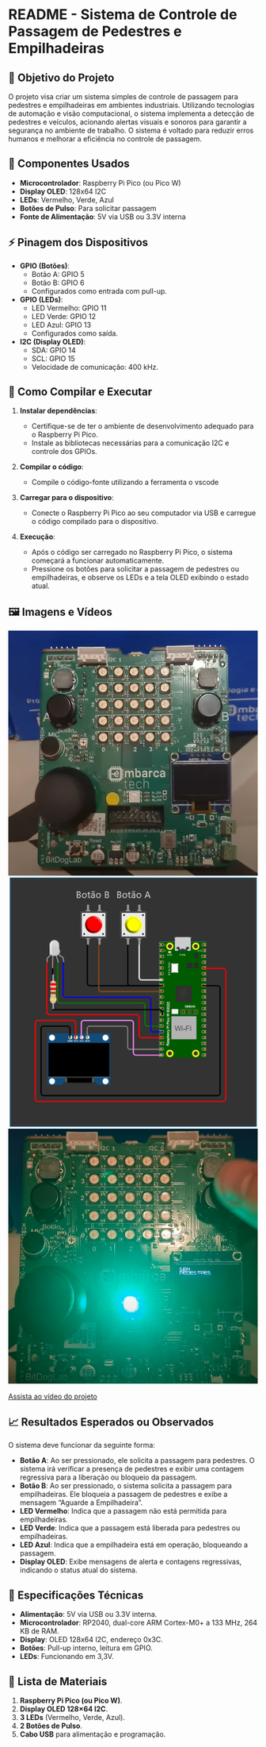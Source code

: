 # README - Sistema de Controle de Passagem de Pedestres e Empilhadeiras

## 🎯 Objetivo do Projeto
O projeto visa criar um sistema simples de controle de passagem para pedestres e empilhadeiras em ambientes industriais. Utilizando tecnologias de automação e visão computacional, o sistema implementa a detecção de pedestres e veículos, acionando alertas visuais e sonoros para garantir a segurança no ambiente de trabalho. O sistema é voltado para reduzir erros humanos e melhorar a eficiência no controle de passagem.

## 🧩 Componentes Usados
- **Microcontrolador**: Raspberry Pi Pico (ou Pico W)
- **Display OLED**: 128x64 I2C
- **LEDs**: Vermelho, Verde, Azul
- **Botões de Pulso**: Para solicitar passagem
- **Fonte de Alimentação**: 5V via USB ou 3.3V interna

## ⚡ Pinagem dos Dispositivos
- **GPIO (Botões)**: 
  - Botão A: GPIO 5
  - Botão B: GPIO 6
  - Configurados como entrada com pull-up.
- **GPIO (LEDs)**:
  - LED Vermelho: GPIO 11
  - LED Verde: GPIO 12
  - LED Azul: GPIO 13
  - Configurados como saída.
- **I2C (Display OLED)**:
  - SDA: GPIO 14
  - SCL: GPIO 15
  - Velocidade de comunicação: 400 kHz.

## 🧪 Como Compilar e Executar
1. **Instalar dependências**:
   - Certifique-se de ter o ambiente de desenvolvimento adequado para o Raspberry Pi Pico.
   - Instale as bibliotecas necessárias para a comunicação I2C e controle dos GPIOs.

2. **Compilar o código**:
   - Compile o código-fonte utilizando a ferramenta o vscode

3. **Carregar para o dispositivo**:
   - Conecte o Raspberry Pi Pico ao seu computador via USB e carregue o código compilado para o dispositivo.

4. **Execução**:
   - Após o código ser carregado no Raspberry Pi Pico, o sistema começará a funcionar automaticamente. 
   - Pressione os botões para solicitar a passagem de pedestres ou empilhadeiras, e observe os LEDs e a tela OLED exibindo o estado atual.

## 🖼️ Imagens e Vídeos
![Foto do Setup](images/bitdoglab.png)
![Pinagem](images/pinagem.png)
![Projeto em Funcionamento](images/sem_pedestres.png)


[Assista ao vídeo do projeto](https://www.youtube.com/watch?v=0WUDzSgn6jc&ab_channel=RogerMelo)


## 📈 Resultados Esperados ou Observados
O sistema deve funcionar da seguinte forma:
- **Botão A**: Ao ser pressionado, ele solicita a passagem para pedestres. O sistema irá verificar a presença de pedestres e exibir uma contagem regressiva para a liberação ou bloqueio da passagem.
- **Botão B**: Ao ser pressionado, o sistema solicita a passagem para empilhadeiras. Ele bloqueia a passagem de pedestres e exibe a mensagem “Aguarde a Empilhadeira”.
- **LED Vermelho**: Indica que a passagem não está permitida para empilhadeiras.
- **LED Verde**: Indica que a passagem está liberada para pedestres ou empilhadeiras.
- **LED Azul**: Indica que a empilhadeira está em operação, bloqueando a passagem.
- **Display OLED**: Exibe mensagens de alerta e contagens regressivas, indicando o status atual do sistema.

## 📝 Especificações Técnicas
- **Alimentação**: 5V via USB ou 3.3V interna.
- **Microcontrolador**: RP2040, dual-core ARM Cortex-M0+ a 133 MHz, 264 KB de RAM.
- **Display**: OLED 128x64 I2C, endereço 0x3C.
- **Botões**: Pull-up interno, leitura em GPIO.
- **LEDs**: Funcionando em 3,3V.

## 🧰 Lista de Materiais
1. **Raspberry Pi Pico (ou Pico W)**.
2. **Display OLED 128×64 I2C**.
3. **3 LEDs** (Vermelho, Verde, Azul).
4. **2 Botões de Pulso**.
5. **Cabo USB** para alimentação e programação.

